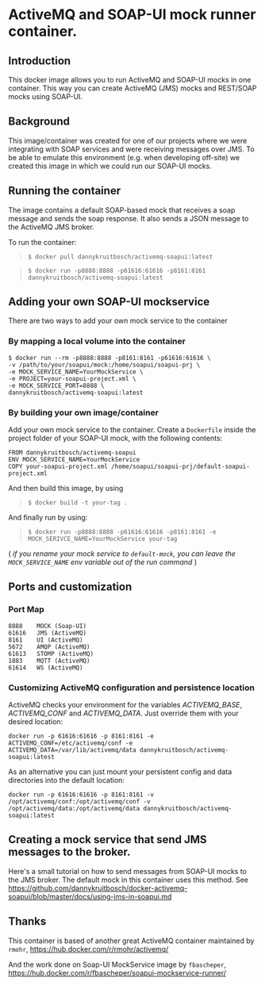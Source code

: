 # ActiveMQ and SOAP-UI mock runner container.

## Introduction

This docker image allows you to run ActiveMQ and SOAP-UI mocks in one container. This way you can create ActiveMQ (JMS) mocks and
REST/SOAP mocks using SOAP-UI.

## Background

This image/container was created for one of our projects where we were integrating with SOAP services and were receiving messages over JMS.
To be able to emulate this environment (e.g. when developing off-site) we created this image in which we could run our SOAP-UI mocks.

## Running the container

The image contains a default SOAP-based mock that receives a soap message and sends the soap response. It also sends a JSON message to the ActiveMQ JMS broker.

To run the container:
  
  > `$ docker pull dannykruitbosch/activemq-soapui:latest`
  
  > `$ docker run -p8888:8888 -p61616:61616 -p8161:8161 dannykruitbosch/activemq-soapui:latest`

## Adding your own SOAP-UI mockservice

There are two ways to add your own mock service to the container

### By mapping a local volume into the container

    $ docker run --rm -p8888:8888 -p8161:8161 -p61616:61616 \
    -v /path/to/your/soapui/mock:/home/soapui/soapui-prj \
    -e MOCK_SERVICE_NAME=YourMockService \
    -e PROJECT=your-soapui-project.xml \
    -e MOCK_SERVICE_PORT=8888 \
    dannykruitbosch/activemq-soapui:latest


### By building your own image/container

Add your own mock service to the container. Create a `Dockerfile` inside the project folder of your SOAP-UI mock, with the following contents:

    FROM dannykruitbosch/activemq-soapui
    ENV MOCK_SERVICE_NAME=YourMockService
    COPY your-soapui-project.xml /home/soapui/soapui-prj/default-soapui-project.xml

And then build this image, by using

> `$ docker build -t your-tag .`

And finally run by using:

> `$ docker run -p8888:8888 -p61616:61616 -p8161:8161 -e MOCK_SERIVCE_NAME=YourMockService your-tag`

( *if you rename your mock service to `default-mock`, you can leave the `MOCK_SERVICE_NAME` env variable out of the run command* )

## Ports and customization

### Port Map

    8888    MOCK (Soap-UI)
    61616   JMS (ActiveMQ)
    8161    UI (ActiveMQ)
    5672    AMQP (ActiveMQ)
    61613   STOMP (ActiveMQ)
    1883    MQTT (ActiveMQ)
    61614   WS (ActiveMQ)

### Customizing ActiveMQ configuration and persistence location

ActiveMQ checks your environment for the variables *ACTIVEMQ_BASE*, *ACTIVEMQ_CONF* and *ACTIVEMQ_DATA*.
Just override them with your desired location:

    docker run -p 61616:61616 -p 8161:8161 -e ACTIVEMQ_CONF=/etc/activemq/conf -e ACTIVEMQ_DATA=/var/lib/activemq/data dannykruitbosch/activemq-soapui:latest

As an alternative you can just mount your persistent config and data directories into the default location:

    docker run -p 61616:61616 -p 8161:8161 -v /opt/activemq/conf:/opt/activemq/conf -v /opt/activemq/data:/opt/activemq/data dannykruitbosch/activemq-soapui:latest

## Creating a mock service that send JMS messages to the broker.

Here's a small tutorial on how to send messages from SOAP-UI mocks to the JMS broker. The default mock in this container uses this method.
See https://github.com/dannykruitbosch/docker-activemq-soapui/blob/master/docs/using-jms-in-soapui.md

## Thanks

This container is based of another great ActiveMQ container maintained by `rmohr`, https://hub.docker.com/r/rmohr/activemq/

And the work done on Soap-UI MockService image by `fbascheper`, https://hub.docker.com/r/fbascheper/soapui-mockservice-runner/
